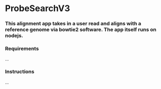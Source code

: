 # ProbeSearchV3

### This alignment app takes in a user read and aligns with a reference genome via bowtie2 software. The app itself runs on nodejs.

### Requirements
...

### Instructions
...

